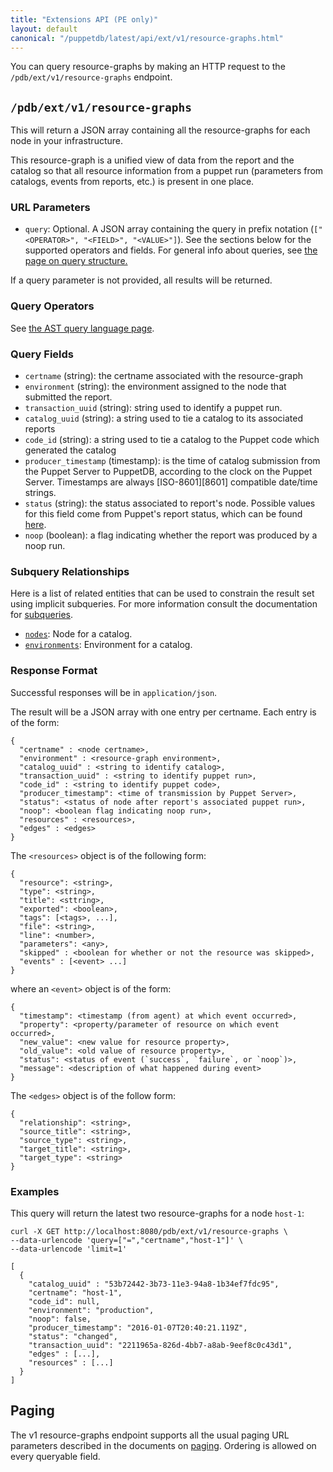```yaml
---
title: "Extensions API (PE only)"
layout: default
canonical: "/puppetdb/latest/api/ext/v1/resource-graphs.html"
---
```


[paging]: ../../query/v4/paging.html
[query]: ../../query/v4/query.html
[subqueries]: ../../query/v4/ast.html#subquery-operators
[ast]: ../../query/v4/ast.html
[environments]: ../../query/v4/environments.html
[nodes]: ../../query/v4/nodes.html
[statuses]: {{puppet}}/format_report.html#puppettransactionreport

You can query resource-graphs by making an HTTP request to the
`/pdb/ext/v1/resource-graphs` endpoint.

## `/pdb/ext/v1/resource-graphs`

This will return a JSON array containing all the resource-graphs for each node
in your infrastructure.

This resource-graph is a unified view of data from the report and the catalog so
that all resource information from a puppet run (parameters from catalogs,
events from reports, etc.) is present in one place.

### URL Parameters

* `query`: Optional. A JSON array containing the query in prefix notation
  (`["<OPERATOR>", "<FIELD>", "<VALUE>"]`). See the sections below for the
  supported operators and fields. For general info about queries, see
  [the page on query structure.][query]

If a query parameter is not provided, all results will be returned.

### Query Operators

See [the AST query language page][ast].

### Query Fields

* `certname` (string): the certname associated with the resource-graph
* `environment` (string): the environment assigned to the node that submitted
  the report.
* `transaction_uuid` (string): string used to identify a puppet run.
* `catalog_uuid` (string): a string used to tie a catalog to its associated
  reports
* `code_id` (string): a string used to tie a catalog to the Puppet code which
  generated the catalog
* `producer_timestamp` (timestamp): is the time of catalog submission from the
  Puppet Server to PuppetDB, according to the clock on the Puppet Server. Timestamps are
  always [ISO-8601][8601] compatible date/time strings.
* `status` (string): the status associated to report's node. Possible values for
  this field come from Puppet's report status, which can be found
  [here][statuses].
* `noop` (boolean): a flag indicating whether the report was produced by a noop
  run.

### Subquery Relationships

Here is a list of related entities that can be used to constrain the result set
using implicit subqueries. For more information consult the documentation for
[subqueries][subqueries].

* [`nodes`][nodes]: Node for a catalog.
* [`environments`][environments]: Environment for a catalog.

### Response Format

Successful responses will be in `application/json`.

The result will be a JSON array with one entry per certname. Each entry is of
the form:

    {
      "certname" : <node certname>,
      "environment" : <resource-graph environment>,
      "catalog_uuid" : <string to identify catalog>,
      "transaction_uuid" : <string to identify puppet run>,
      "code_id" : <string to identify puppet code>,
      "producer_timestamp": <time of transmission by Puppet Server>,
      "status": <status of node after report's associated puppet run>,
      "noop": <boolean flag indicating noop run>,
      "resources" : <resources>,
      "edges" : <edges>
    }

The `<resources>` object is of the following form:

    {
      "resource": <string>,
      "type": <string>,
      "title": <sttring>,
      "exported": <boolean>,
      "tags": [<tags>, ...],
      "file": <string>,
      "line": <number>,
      "parameters": <any>,
      "skipped" : <boolean for whether or not the resource was skipped>, 
      "events" : [<event> ...]
    }

where an `<event>` object is of the form:

    {
      "timestamp": <timestamp (from agent) at which event occurred>,
      "property": <property/parameter of resource on which event occurred>,
      "new_value": <new value for resource property>,
      "old_value": <old value of resource property>,
      "status": <status of event (`success`, `failure`, or `noop`)>,
      "message": <description of what happened during event>
    }

The `<edges>` object is of the follow form:

    {
      "relationship": <string>,
      "source_title": <string>,
      "source_type": <string>,
      "target_title": <string>,
      "target_type": <string>
    }

### Examples

This query will return the latest two resource-graphs for a node `host-1`:

    curl -X GET http://localhost:8080/pdb/ext/v1/resource-graphs \
    --data-urlencode 'query=["=","certname","host-1"]' \
    --data-urlencode 'limit=1' 

    [
      {
        "catalog_uuid" : "53b72442-3b73-11e3-94a8-1b34ef7fdc95",
        "certname": "host-1",
        "code_id": null,
        "environment": "production",
        "noop": false,
        "producer_timestamp": "2016-01-07T20:40:21.119Z",
        "status": "changed",
        "transaction_uuid": "2211965a-826d-4bb7-a8ab-9eef8c0c43d1",
        "edges" : [...],
        "resources" : [...]
      }
    ]

## Paging

The v1 resource-graphs endpoint supports all the usual paging URL parameters
described in the documents on [paging][paging]. Ordering is allowed on every
queryable field.
